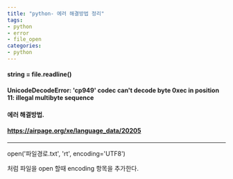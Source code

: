 ```yaml
---
title: "python- 에러 해결방법 정리"
tags:
- python
- error
- file_open
categories:
- python
---
```


#### string = file.readline()

#### UnicodeDecodeError: 'cp949' codec can't decode byte 0xec in position 11: illegal multibyte sequence

#### 에러 해결방법.

#### <https://airpage.org/xe/language_data/20205>
----------------------------------------------------

open('파일경로.txt', 'rt', encoding='UTF8')

처럼 파일을 open 할때 encoding 항목을 추가한다.
